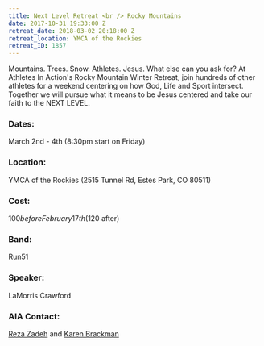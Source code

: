 ```yaml
---
title: Next Level Retreat <br /> Rocky Mountains
date: 2017-10-31 19:33:00 Z
retreat_date: 2018-03-02 20:18:00 Z
retreat_location: YMCA of the Rockies
retreat_ID: 1857
---
```

Mountains. Trees. Snow. Athletes. Jesus. What else can you ask for? At Athletes In Action's Rocky Mountain Winter Retreat, join hundreds of other athletes for a weekend centering on how God, Life and Sport intersect. Together we will pursue what it means to be Jesus centered and take our faith to the NEXT LEVEL.

### Dates:
March 2nd - 4th (8:30pm start on Friday)

### Location:
YMCA of the Rockies (2515 Tunnel Rd, Estes Park, CO 80511)

### Cost:
$100 before February 17th ($120 after)

### Band:
Run51

### Speaker:
LaMorris Crawford

### AIA Contact:
[Reza Zadeh](mailto:reza.zadeh@athletesinaction.org) and [Karen Brackman](mailto:karen.brackman@athletesinaction.org)